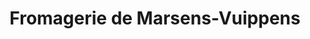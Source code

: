 ---
title: "Fromagerie de Marsens-Vuippens"
url: /marsens/fromagerie-de-marsens-vuippens/
shop: Käse
---